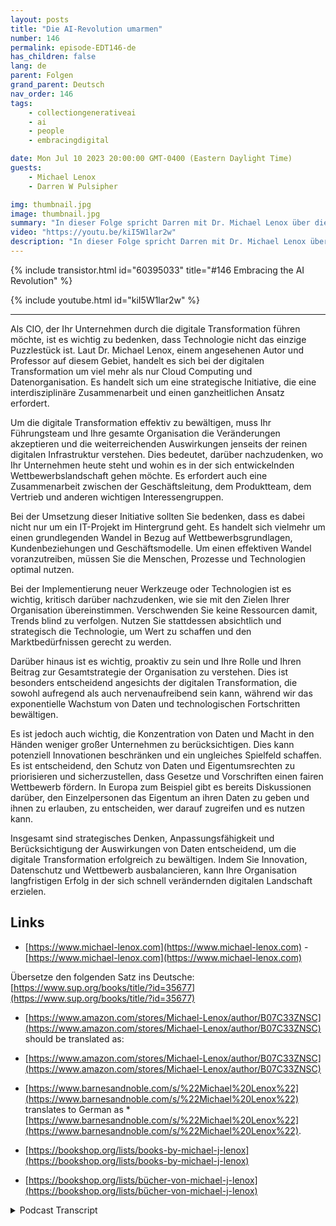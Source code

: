 ```yaml
---
layout: posts
title: "Die AI-Revolution umarmen"
number: 146
permalink: episode-EDT146-de
has_children: false
lang: de
parent: Folgen
grand_parent: Deutsch
nav_order: 146
tags:
    - collectiongenerativeai
    - ai
    - people
    - embracingdigital

date: Mon Jul 10 2023 20:00:00 GMT-0400 (Eastern Daylight Time)
guests:
    - Michael Lenox
    - Darren W Pulsipher

img: thumbnail.jpg
image: thumbnail.jpg
summary: "In dieser Folge spricht Darren mit Dr. Michael Lenox über die aufkommende KI-Revolution und wie man sie entweder annehmen oder zerstört werden kann. Michael hat gerade ein neues Buch mit dem Titel "Strategie im digitalen Zeitalter: Meistern der digitalen Transformation" veröffentlicht."
video: "https://youtu.be/kiI5W1lar2w"
description: "In dieser Folge spricht Darren mit Dr. Michael Lenox über die aufkommende KI-Revolution und wie man sie entweder annehmen oder zerstört werden kann. Michael hat gerade ein neues Buch mit dem Titel "Strategie im digitalen Zeitalter: Meistern der digitalen Transformation" veröffentlicht."
---
```


<div>
{% include transistor.html id="60395033" title="#146 Embracing the AI Revolution" %}

{% include youtube.html id="kiI5W1lar2w" %}
</div>

---

Als CIO, der Ihr Unternehmen durch die digitale Transformation führen möchte, ist es wichtig zu bedenken, dass Technologie nicht das einzige Puzzlestück ist. Laut Dr. Michael Lenox, einem angesehenen Autor und Professor auf diesem Gebiet, handelt es sich bei der digitalen Transformation um viel mehr als nur Cloud Computing und Datenorganisation. Es handelt sich um eine strategische Initiative, die eine interdisziplinäre Zusammenarbeit und einen ganzheitlichen Ansatz erfordert.

Um die digitale Transformation effektiv zu bewältigen, muss Ihr Führungsteam und Ihre gesamte Organisation die Veränderungen akzeptieren und die weiterreichenden Auswirkungen jenseits der reinen digitalen Infrastruktur verstehen. Dies bedeutet, darüber nachzudenken, wo Ihr Unternehmen heute steht und wohin es in der sich entwickelnden Wettbewerbslandschaft gehen möchte. Es erfordert auch eine Zusammenarbeit zwischen der Geschäftsleitung, dem Produktteam, dem Vertrieb und anderen wichtigen Interessengruppen.

Bei der Umsetzung dieser Initiative sollten Sie bedenken, dass es dabei nicht nur um ein IT-Projekt im Hintergrund geht. Es handelt sich vielmehr um einen grundlegenden Wandel in Bezug auf Wettbewerbsgrundlagen, Kundenbeziehungen und Geschäftsmodelle. Um einen effektiven Wandel voranzutreiben, müssen Sie die Menschen, Prozesse und Technologien optimal nutzen.

Bei der Implementierung neuer Werkzeuge oder Technologien ist es wichtig, kritisch darüber nachzudenken, wie sie mit den Zielen Ihrer Organisation übereinstimmen. Verschwenden Sie keine Ressourcen damit, Trends blind zu verfolgen. Nutzen Sie stattdessen absichtlich und strategisch die Technologie, um Wert zu schaffen und den Marktbedürfnissen gerecht zu werden.

Darüber hinaus ist es wichtig, proaktiv zu sein und Ihre Rolle und Ihren Beitrag zur Gesamtstrategie der Organisation zu verstehen. Dies ist besonders entscheidend angesichts der digitalen Transformation, die sowohl aufregend als auch nervenaufreibend sein kann, während wir das exponentielle Wachstum von Daten und technologischen Fortschritten bewältigen.

Es ist jedoch auch wichtig, die Konzentration von Daten und Macht in den Händen weniger großer Unternehmen zu berücksichtigen. Dies kann potenziell Innovationen beschränken und ein ungleiches Spielfeld schaffen. Es ist entscheidend, den Schutz von Daten und Eigentumsrechten zu priorisieren und sicherzustellen, dass Gesetze und Vorschriften einen fairen Wettbewerb fördern. In Europa zum Beispiel gibt es bereits Diskussionen darüber, den Einzelpersonen das Eigentum an ihren Daten zu geben und ihnen zu erlauben, zu entscheiden, wer darauf zugreifen und es nutzen kann.

Insgesamt sind strategisches Denken, Anpassungsfähigkeit und Berücksichtigung der Auswirkungen von Daten entscheidend, um die digitale Transformation erfolgreich zu bewältigen. Indem Sie Innovation, Datenschutz und Wettbewerb ausbalancieren, kann Ihre Organisation langfristigen Erfolg in der sich schnell verändernden digitalen Landschaft erzielen.

## Links

* [https://www.michael-lenox.com](https://www.michael-lenox.com) - [https://www.michael-lenox.com](https://www.michael-lenox.com)

Übersetze den folgenden Satz ins Deutsche: [https://www.sup.org/books/title/?id=35677](https://www.sup.org/books/title/?id=35677)

* [https://www.amazon.com/stores/Michael-Lenox/author/B07C33ZNSC](https://www.amazon.com/stores/Michael-Lenox/author/B07C33ZNSC) should be translated as:

* [https://www.amazon.com/stores/Michael-Lenox/author/B07C33ZNSC](https://www.amazon.com/stores/Michael-Lenox/author/B07C33ZNSC)

* [https://www.barnesandnoble.com/s/%22Michael%20Lenox%22](https://www.barnesandnoble.com/s/%22Michael%20Lenox%22) translates to German as * [https://www.barnesandnoble.com/s/%22Michael%20Lenox%22](https://www.barnesandnoble.com/s/%22Michael%20Lenox%22).

* [https://bookshop.org/lists/books-by-michael-j-lenox](https://bookshop.org/lists/books-by-michael-j-lenox)

* [https://bookshop.org/lists/bücher-von-michael-j-lenox](https://bookshop.org/lists/bücher-von-michael-j-lenox)



<details>
<summary> Podcast Transcript </summary>

<p></p>

</details>
